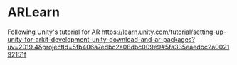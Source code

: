 # ARLearn
Following Unity's tutorial for AR 
https://learn.unity.com/tutorial/setting-up-unity-for-arkit-development-unity-download-and-ar-packages?uv=2019.4&projectId=5fb406a7edbc2a08dbc009e9#5fa335eaedbc2a002192151f
